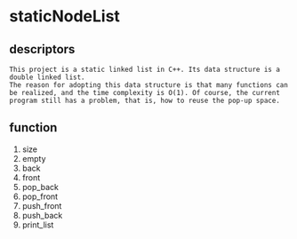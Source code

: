 # staticNodeList

## descriptors
```
This project is a static linked list in C++. Its data structure is a double linked list. 
The reason for adopting this data structure is that many functions can be realized, and the time complexity is O(1). Of course, the current program still has a problem, that is, how to reuse the pop-up space.
```

## function
1. size
2. empty
3. back
4. front
5. pop_back
6. pop_front
7. push_front
8. push_back
9. print_list


